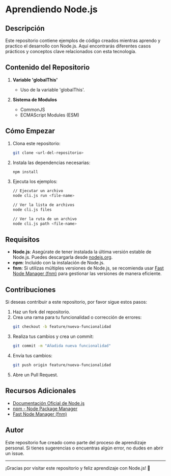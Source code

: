 # Aprendiendo Node.js

## Descripción

Este repositorio contiene ejemplos de código creados mientras aprendo y practico el desarrollo con Node.js. Aquí encontrarás diferentes casos prácticos y conceptos clave relacionados con esta tecnología.

## Contenido del Repositorio

1. **Variable 'globalThis'**

   - Uso de la variable 'globalThis'.

2. **Sistema de Modulos**
   - CommonJS
   - ECMAScript Modules (ESM)

## Cómo Empezar

1. Clona este repositorio:

   ```bash
   git clone <url-del-repositorio>
   ```

2. Instala las dependencias necesarias:

   ```bash
   npm install
   ```

3. Ejecuta los ejemplos:

   ```bash
   // Ejecutar un archivo
   node cli.js run <file-name>

   // Ver la lista de archivos
   node cli.js files

   // Ver la ruta de un archivo
   node cli.js path <file-name>
   ```

## Requisitos

- **Node.js**: Asegúrate de tener instalada la última versión estable de Node.js. Puedes descargarla desde [nodejs.org](https://nodejs.org).
- **npm**: Incluido con la instalación de Node.js.
- **fnm**: Si utilizas múltiples versiones de Node.js, se recomienda usar [Fast Node Manager (fnm)](https://github.com/Schniz/fnm) para gestionar las versiones de manera eficiente.

## Contribuciones

Si deseas contribuir a este repositorio, por favor sigue estos pasos:

1. Haz un fork del repositorio.
2. Crea una rama para tu funcionalidad o corrección de errores:
   ```bash
   git checkout -b feature/nueva-funcionalidad
   ```
3. Realiza tus cambios y crea un commit:
   ```bash
   git commit -m "Añadida nueva funcionalidad"
   ```
4. Envía tus cambios:
   ```bash
   git push origin feature/nueva-funcionalidad
   ```
5. Abre un Pull Request.

## Recursos Adicionales

- [Documentación Oficial de Node.js](https://nodejs.org/es/docs/)
- [npm - Node Package Manager](https://www.npmjs.com/)
- [Fast Node Manager (fnm)](https://github.com/Schniz/fnm)

## Autor

Este repositorio fue creado como parte del proceso de aprendizaje personal. Si tienes sugerencias o encuentras algún error, no dudes en abrir un issue.

---

¡Gracias por visitar este repositorio y feliz aprendizaje con Node.js! 🎉
